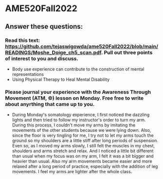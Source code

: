 # AME520Fall2022

## Answer these questions:

### Read this text: https://github.com/tejaswigowda/ame520Fall2022/blob/main/READINGS/Moshe_Doige_ch5_scan.pdf. Pull out three points of interest to you and discuss.
* Body use experience can contribute to the construction of mental representations
* Using Physical Therapy to Heal Mental Disability
### Please journal your experience with the Awareness Through Movement (ATM, ©) lesson on Monday. Free free to write about anyrthing that came up to you.
* During Monday's somatology experience, I first noticed the dazzling lights and then tried to follow my instructor's order to turn my arm. During this process, I couldn't move my arms by imitating the movements of the other students because we were lying down. Also, since the floor is very tingling for me, I try not to let my arms touch the ground so my shoulders are a little stiff after long periods of suspension. Even so, as I moved my arms slowly, I still felt the muscles in my chest, shoulders and arms stretch and relax. And I noticed a little bit different than usual when my focus was on my arm, I felt it was a bit bigger and heavier than usual. Also my arm movements became easier and more relaxed after a long period of practice, especially with the addition of leg movements. I feel my arms are lighter after the whole class.

